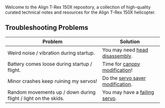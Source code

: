 Welcome to the Align T-Rex 150X repository, a collection of high-quality
curated technical notes and resources for the Align T-Rex 150X helicopter.


## Troubleshooting Problems

| Problem        | Solution |
| -------------- | --------- |
| Weird noise / vibration during startup. | You may need [head disassembly](head-disassembly). |
| Battery comes loose during startup / flight. | Time for [canopy modification](canopy-modification)! |
| Minor crashes keep ruining my servos! | Do the [servo saver modification](servo-saver-modification). |
| Random movements up / down during flight / light on the skids. | You may have a [failing servo](failing-servo). |
